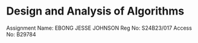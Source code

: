 # Design and Analysis of Algorithms
Assignment
Name: EBONG JESSE JOHNSON
Reg No: S24B23/017
Access No: B29784
